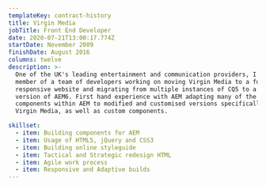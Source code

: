 ```yaml
---
templateKey: contract-history
title: Virgin Media
jobTitle: Front End Developer
date: 2020-07-21T13:00:17.774Z
startDate: November 2009
finishDate: August 2016
columns: twelve
description: >-
  One of the UK's leading entertainment and communication providers, I was a
  member of a team of developers working on moving Virgin Media to a fully
  responsive website and migrating from multiple instances of CQ5 to a single
  version of AEM6. First hand experience with AEM adapting many of the core
  components within AEM to modified and customised versions specifically for
  Virgin Media, as well as custom components.

skillset:
  - item: Building components for AEM
  - item: Usage of HTML5, jQuery and CSS3
  - item: Building online styleguide
  - item: Tactical and Strategic redesign HTML
  - item: Agile work process
  - item: Responsive and Adaptive builds
---
```


